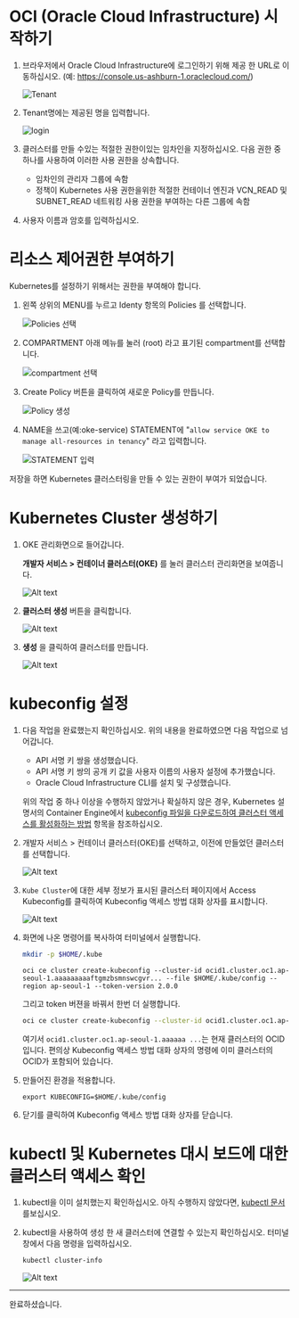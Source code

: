 # OCI (Oracle Cloud Infrastructure) 시작하기
1. 브라우저에서 Oracle Cloud Infrastructure에 로그인하기 위해 제공 한 URL로 이동하십시오. (예: https://console.us-ashburn-1.oraclecloud.com/)

   ![Tenant](images/oke1.png)

1. Tenant명에는 제공된 명을 입력합니다.

   ![login](images/oke2.png)

1. 클러스터를 만들 수있는 적절한 권한이있는 임차인을 지정하십시오. 다음 권한 중 하나를 사용하여 이러한 사용 권한을 상속합니다.
    - 임차인의 관리자 그룹에 속함
    - 정책이 Kubernetes 사용 권한을위한 적절한 컨테이너 엔진과 VCN_READ 및 SUBNET_READ 네트워킹 사용 권한을 부여하는 다른 그룹에 속함
1. 사용자 이름과 암호를 입력하십시오.

# 리소스 제어권한 부여하기
Kubernetes를 설정하기 위해서는 권한을 부여해야 합니다.

1. 왼쪽 상위의 MENU를 누르고 Identy 항목의 Policies 를 선택합니다.

   ![Policies 선택](images/oke3.png)
    
1. COMPARTMENT 아래 메뉴를 눌러 (root) 라고 표기된 compartment를 선택합니다.

   ![compartment 선택](images/oke4.png)

1. Create Policy 버튼을 클릭하여 새로운 Policy를 만듭니다.

   ![Policy 생성](images/oke5.png)

1. NAME을 쓰고(예:oke-service) STATEMENT에 "`allow service OKE to manage all-resources in tenancy`" 라고 입력합니다.

   ![STATEMENT 입력](images/oke6.png)

저장을 하면 Kubernetes 클러스터링을 만들 수 있는 권한이 부여가 되었습니다.

# Kubernetes Cluster 생성하기

1. OKE 관리화면으로 들어갑니다.

    **개발자 서비스 > 컨테이너 클러스터(OKE)** 를 눌러 클러스터 관리화면을 보여줍니다.

    ![Alt text](images/oke7.png)

1. **클러스터 생성** 버튼을 클릭합니다.

    ![Alt text](images/oke8.png)

1. **생성** 을 클릭하여 클러스터를 만듭니다.

    ![Alt text](images/oke9.png)


# kubeconfig 설정
1. 다음 작업을 완료했는지 확인하십시오. 위의 내용을 완료하였으면 다음 작업으로 넘어갑니다.
    - API 서명 키 쌍을 생성했습니다. 
    - API 서명 키 쌍의 공개 키 값을 사용자 이름의 사용자 설정에 추가했습니다.
    - Oracle Cloud Infrastructure CLI를 설치 및 구성했습니다.
    
    위의 작업 중 하나 이상을 수행하지 않았거나 확실하지 않은 경우, Kubernetes 설명서의 Container Engine에서 [kubeconfig 파일을 다운로드하여 클러스터 액세스를 활성화하는 방법](https://docs.cloud.oracle.com/iaas/Content/ContEng/Tasks/contengdownloadkubeconfigfile.htm) 항목을 참조하십시오.

1. 개발자 서비스 > 컨테이너 클러스터(OKE)를 선택하고, 이전에 만들었던 클러스터를 선택합니다.
    
    ![Alt text](images/oke10.png)

1. `Kube Cluster`에 대한 세부 정보가 표시된 클러스터 페이지에서 Access Kubeconfig를 클릭하여 Kubeconfig 액세스 방법 대화 상자를 표시합니다.

    ![Alt text](images/oke11.png)

1. 화면에 나온 명령어를 복사하여 터미널에서 실행합니다. 

    ~~~sh
    mkdir -p $HOME/.kube
    ~~~

    ~~~
    oci ce cluster create-kubeconfig --cluster-id ocid1.cluster.oc1.ap-seoul-1.aaaaaaaaaftgmzbsmnswcgvr... --file $HOME/.kube/config --region ap-seoul-1 --token-version 2.0.0 
    ~~~

    그리고 token 버젼을 바꿔서 한번 더 실행합니다.
    ~~~sh
    oci ce cluster create-kubeconfig --cluster-id ocid1.cluster.oc1.ap-seoul-1.aaaaaaaaaftgmzbsmnswcgvr... --file $HOME/.kube/config --region ap-seoul-1 --token-version 1.0.0 
    ~~~

    여기서 `ocid1.cluster.oc1.ap-seoul-1.aaaaaa ...`는 현재 클러스터의 OCID입니다. 편의상 Kubeconfig 액세스 방법 대화 상자의 명령에 이미 클러스터의 OCID가 포함되어 있습니다.

1. 만들어진 환경을 적용합니다.

    ~~~
    export KUBECONFIG=$HOME/.kube/config
    ~~~

1. 닫기를 클릭하여 Kubeconfig 액세스 방법 대화 상자를 닫습니다.


# kubectl 및 Kubernetes 대시 보드에 대한 클러스터 액세스 확인

1. kubectl을 이미 설치했는지 확인하십시오. 아직 수행하지 않았다면, [kubectl 문서](https://kubernetes.io/docs/tasks/tools/install-kubectl/#install-kubectl)를보십시오.

1. kubectl을 사용하여 생성 한 새 클러스터에 연결할 수 있는지 확인하십시오. 터미널 창에서 다음 명령을 입력하십시오.
    
    ~~~sh
    kubectl cluster-info
    ~~~
    
    ![Alt text](images/oke12.png)
    
---
완료하셨습니다.